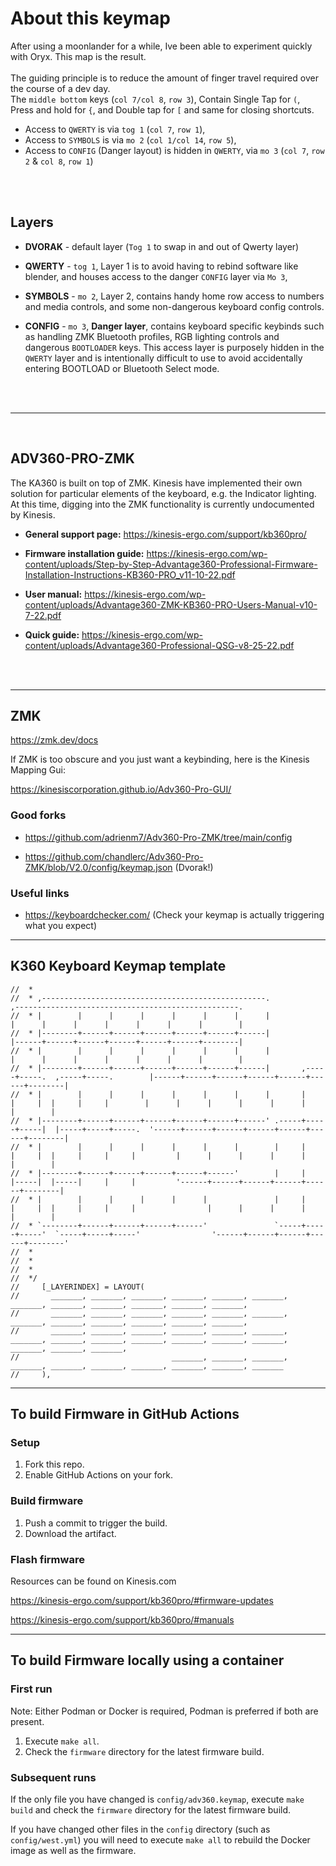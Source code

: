 
# About this keymap
After using a moonlander for a while, Ive been able to experiment quickly with Oryx. This map is the result.
<br/>
<br/>
The guiding principle is to reduce the amount of finger travel required over the course of a dev day.
<br/>
The `middle bottom` keys (`col 7/col 8`, `row 3`), Contain Single Tap for `(`, Press and hold for `{`, and Double tap for `[` and same for closing shortcuts.
<br/>
- Access to `QWERTY` is via `tog 1` (`col 7`, `row 1`),
- Access to `SYMBOLS` is via `mo 2` (`col 1/col 14`, `row 5`),
- Access to `CONFIG` (Danger layout) is hidden in `QWERTY`, via `mo 3` (`col 7`, `row 2` & `col 8`, `row 1`)
<br/>
<br/>

## Layers
- **DVORAK** - default layer (`Tog 1` to swap in and out of Qwerty layer)

- **QWERTY** - `tog 1`, Layer 1 is to avoid having to rebind software like blender, and houses access to the danger `CONFIG` layer via `Mo 3`,

- **SYMBOLS** - `mo 2`, Layer 2, contains handy home row access to numbers and media controls, and some non-dangerous keyboard config controls.

- **CONFIG** - `mo 3`,  **Danger layer**, contains keyboard specific keybinds such as handling ZMK Bluetooth profiles, RGB lighting controls and dangerous `BOOTLOADER` keys. This access layer is purposely hidden in the `QWERTY` layer and is intentionally difficult to use to avoid accidentally entering BOOTLOAD or Bluetooth Select mode.
<br/>
<br/>

---
<br/>

## ADV360-PRO-ZMK

The KA360 is built on top of ZMK. Kinesis have implemented their own solution for particular elements of the keyboard, e.g. the Indicator lighting.
 At this time, digging into the ZMK functionality is currently undocumented by Kinesis.
 <br/>

- **General support page:** https://kinesis-ergo.com/support/kb360pro/

- **Firmware installation guide:** https://kinesis-ergo.com/wp-content/uploads/Step-by-Step-Advantage360-Professional-Firmware-Installation-Instructions-KB360-PRO_v11-10-22.pdf

- **User manual:** https://kinesis-ergo.com/wp-content/uploads/Advantage360-ZMK-KB360-PRO-Users-Manual-v10-7-22.pdf

- **Quick guide:** https://kinesis-ergo.com/wp-content/uploads/Advantage360-Professional-QSG-v8-25-22.pdf
<br/>
<br/>

---
## ZMK

https://zmk.dev/docs


If ZMK is too obscure and you just want a keybinding, here is the Kinesis Mapping Gui:

https://kinesiscorporation.github.io/Adv360-Pro-GUI/

### Good forks
- https://github.com/adrienm7/Adv360-Pro-ZMK/tree/main/config

- https://github.com/chandlerc/Adv360-Pro-ZMK/blob/V2.0/config/keymap.json (Dvorak!)

### Useful links
- https://keyboardchecker.com/ (Check your keymap is actually triggering what you expect)

---
## K360 Keyboard Keymap template

```
//  *
//  * ,--------------------------------------------------.                                           ,--------------------------------------------------.                      
//  * |        |      |      |      |      |      |      |                                           |      |      |      |      |      |      |        |
//  * |--------+------+------+------+------+------+------|                                           |------+------+------+------+------+------+--------|
//  * |        |      |      |      |      |      |      |                                           |      |      |      |      |      |      |        |
//  * |--------+------+------+------+------+------+------|       ,-----+-----.  ,-----+-----.        |------+------+------+------+------+------+--------|
//  * |        |      |      |      |      |      |      |       |     |     |  |     |     |        |      |      |      |      |      |      |        |
//  * |--------+------+------+------+------+------+------' .-----+-----+-----|  |-----+-----+-----.  '------+------+------+------+------+------+--------|
//  * |        |      |      |      |      |      |        |     |     |     |  |     |     |     |         |      |      |      |      |      |        |
//  * |--------+------+------+------+------+------'        |     |     |-----|  |-----|     |     |         '------+------+------+------+------+--------|
//  * |        |      |      |      |      |               |     |     |     |  |     |     |     |                |      |      |      |      |        |
//  * `--------+------+------+------+------'               `-----+-----+-----'  `-----+-----+-----'                '------+------+------+------+--------'
//  *                       
//  *                        
//  *                       
//  */
//     [_LAYERINDEX] = LAYOUT(
//       _______, _______, _______, _______, _______, _______,                                     _______, _______, _______, _______, _______, _______,
//       _______, _______, _______, _______, _______, _______,                                     _______, _______, _______, _______, _______, _______,
//       _______, _______, _______, _______, _______, _______, _______, _______, _______, _______, _______, _______, _______, _______, _______, _______,
//                                  _______, _______, _______, _______, _______, _______, _______, _______, _______, _______
//     ),
```

---

## To build Firmware in GitHub Actions

### Setup

1. Fork this repo.
2. Enable GitHub Actions on your fork.

### Build firmware

1. Push a commit to trigger the build.
2. Download the artifact.

### Flash firmware

Resources can be found on Kinesis.com

https://kinesis-ergo.com/support/kb360pro/#firmware-updates

https://kinesis-ergo.com/support/kb360pro/#manuals


---

## To build Firmware locally using a container

### First run

Note: Either Podman or Docker is required, Podman is preferred if both are present.

1. Execute `make all`.
2. Check the `firmware` directory for the latest firmware build.

### Subsequent runs

If the only file you have changed is `config/adv360.keymap`, execute `make build` and check the `firmware` directory for the latest firmware build.

If you have changed other files in the `config` directory (such as `config/west.yml`) you will need to execute `make all` to rebuild the Docker image as well as the firmware.
